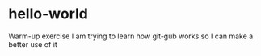 # hello-world
Warm-up exercise
I am trying to learn how git-gub works so I can make a better use of it
